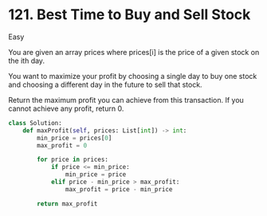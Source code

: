 # 121. Best Time to Buy and Sell Stock

Easy

You are given an array prices where prices[i] is the price of a given stock on the ith day.

You want to maximize your profit by choosing a single day to buy one stock and choosing a different day in the future to sell that stock.

Return the maximum profit you can achieve from this transaction. If you cannot achieve any profit, return 0.

```python
class Solution:
    def maxProfit(self, prices: List[int]) -> int:
        min_price = prices[0]
        max_profit = 0

        for price in prices:
            if price <= min_price:
                min_price = price
            elif price - min_price > max_profit:
                max_profit = price - min_price

        return max_profit
```
